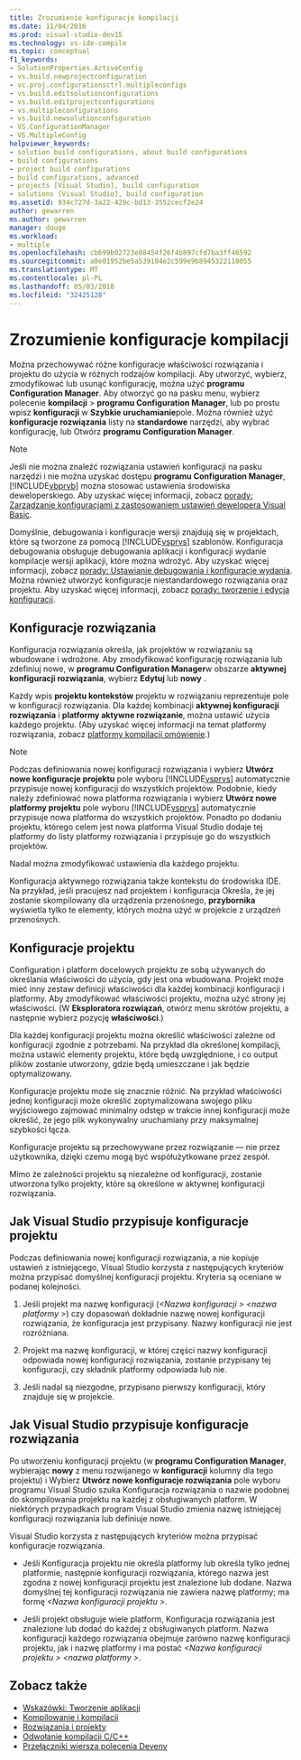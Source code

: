 ```yaml
---
title: Zrozumienie konfiguracje kompilacji
ms.date: 11/04/2016
ms.prod: visual-studio-dev15
ms.technology: vs-ide-compile
ms.topic: conceptual
f1_keywords:
- SolutionProperties.ActiveConfig
- vs.build.newprojectconfiguration
- vc.proj.configurationsctrl.multipleconfigs
- vs.build.editsolutionconfigurations
- vs.build.editprojectconfigurations
- vs.multipleconfigurations
- vs.build.newsolutionconfiguration
- VS.ConfigurationManager
- VS.MultipleConfig
helpviewer_keywords:
- solution build configurations, about build configurations
- build configurations
- project build configurations
- build configurations, advanced
- projects [Visual Studio], build configuration
- solutions [Visual Studio], build configuration
ms.assetid: 934c727d-3a22-429c-bd13-3552cecf2e24
author: gewarren
ms.author: gewarren
manager: douge
ms.workload:
- multiple
ms.openlocfilehash: cb699b02723e88454f26f4b897cfd7ba3ff46592
ms.sourcegitcommit: a8e01952be5a539104e2c599e9b8945322118055
ms.translationtype: MT
ms.contentlocale: pl-PL
ms.lasthandoff: 05/03/2018
ms.locfileid: "32425128"
---
```

# <a name="understand-build-configurations"></a>Zrozumienie konfiguracje kompilacji

Można przechowywać różne konfiguracje właściwości rozwiązania i projektu do użycia w różnych rodzajów kompilacji. Aby utworzyć, wybierz, zmodyfikować lub usunąć konfigurację, można użyć **programu Configuration Manager**. Aby otworzyć go na pasku menu, wybierz polecenie **kompilacji** > **programu Configuration Manager**, lub po prostu wpisz **konfiguracji** w **Szybkie uruchamianie**pole. Można również użyć **konfiguracje rozwiązania** listy na **standardowe** narzędzi, aby wybrać konfigurację, lub Otwórz **programu Configuration Manager**.

> [!NOTE]
> Jeśli nie można znaleźć rozwiązania ustawień konfiguracji na pasku narzędzi i nie można uzyskać dostępu **programu Configuration Manager**, [!INCLUDE[vbprvb](../code-quality/includes/vbprvb_md.md)] można stosować ustawienia środowiska deweloperskiego. Aby uzyskać więcej informacji, zobacz [porady: Zarządzanie konfiguracjami z zastosowaniem ustawień dewelopera Visual Basic](../ide/how-to-manage-build-configurations-with-visual-basic-developer-settings-applied.md).

Domyślnie, debugowania i konfiguracje wersji znajdują się w projektach, które są tworzone za pomocą [!INCLUDE[vsprvs](../code-quality/includes/vsprvs_md.md)] szablonów. Konfiguracja debugowania obsługuje debugowania aplikacji i konfiguracji wydanie kompilacje wersji aplikacji, które można wdrożyć. Aby uzyskać więcej informacji, zobacz [porady: Ustawianie debugowania i konfiguracje wydania](../debugger/how-to-set-debug-and-release-configurations.md). Można również utworzyć konfiguracje niestandardowego rozwiązania oraz projektu. Aby uzyskać więcej informacji, zobacz [porady: tworzenie i edycja konfiguracji](../ide/how-to-create-and-edit-configurations.md).

## <a name="solution-configurations"></a>Konfiguracje rozwiązania

Konfiguracja rozwiązania określa, jak projektów w rozwiązaniu są wbudowane i wdrożone. Aby zmodyfikować konfigurację rozwiązania lub zdefiniuj nowe, w **programu Configuration Manager**w obszarze **aktywnej konfiguracji rozwiązania**, wybierz **Edytuj** lub **nowy** .

Każdy wpis **projektu kontekstów** projektu w rozwiązaniu reprezentuje pole w konfiguracji rozwiązania. Dla każdej kombinacji **aktywnej konfiguracji rozwiązania** i **platformy aktywne rozwiązanie**, można ustawić użycia każdego projektu. (Aby uzyskać więcej informacji na temat platformy rozwiązania, zobacz [platformy kompilacji omówienie](../ide/understanding-build-platforms.md).)

> [!NOTE]
> Podczas definiowania nowej konfiguracji rozwiązania i wybierz **Utwórz nowe konfiguracje projektu** pole wyboru [!INCLUDE[vsprvs](../code-quality/includes/vsprvs_md.md)] automatycznie przypisuje nowej konfiguracji do wszystkich projektów. Podobnie, kiedy należy zdefiniować nowa platforma rozwiązania i wybierz **Utwórz nowe platformy projektu** pole wyboru [!INCLUDE[vsprvs](../code-quality/includes/vsprvs_md.md)] automatycznie przypisuje nowa platforma do wszystkich projektów. Ponadto po dodaniu projektu, którego celem jest nowa platforma Visual Studio dodaje tej platformy do listy platformy rozwiązania i przypisuje go do wszystkich projektów.
>
> Nadal można zmodyfikować ustawienia dla każdego projektu.

Konfiguracja aktywnego rozwiązania także kontekstu do środowiska IDE. Na przykład, jeśli pracujesz nad projektem i konfiguracja Określa, że jej zostanie skompilowany dla urządzenia przenośnego, **przybornika** wyświetla tylko te elementy, których można użyć w projekcie z urządzeń przenośnych.

## <a name="project-configurations"></a>Konfiguracje projektu
 Configuration i platform docelowych projektu ze sobą używanych do określania właściwości do użycia, gdy jest ona wbudowana. Projekt może mieć inny zestaw definicji właściwości dla każdej kombinacji konfiguracji i platformy. Aby zmodyfikować właściwości projektu, można użyć strony jej właściwości. (W **Eksploratora rozwiązań**, otwórz menu skrótów projektu, a następnie wybierz pozycję **właściwości**.)

 Dla każdej konfiguracji projektu można określić właściwości zależne od konfiguracji zgodnie z potrzebami. Na przykład dla określonej kompilacji, można ustawić elementy projektu, które będą uwzględnione, i co output plików zostanie utworzony, gdzie będą umieszczane i jak będzie optymalizowany.

 Konfiguracje projektu może się znacznie różnić. Na przykład właściwości jednej konfiguracji może określić zoptymalizowana swojego pliku wyjściowego zajmować minimalny odstęp w trakcie innej konfiguracji może określić, że jego plik wykonywalny uruchamiany przy maksymalnej szybkości łącza.

 Konfiguracje projektu są przechowywane przez rozwiązanie — nie przez użytkownika, dzięki czemu mogą być współużytkowane przez zespół.

 Mimo że zależności projektu są niezależne od konfiguracji, zostanie utworzona tylko projekty, które są określone w aktywnej konfiguracji rozwiązania.

## <a name="how-visual-studio-assigns-project-configurations"></a>Jak Visual Studio przypisuje konfiguracje projektu
 Podczas definiowania nowej konfiguracji rozwiązania, a nie kopiuje ustawień z istniejącego, Visual Studio korzysta z następujących kryteriów można przypisać domyślnej konfiguracji projektu. Kryteria są oceniane w podanej kolejności.

1.  Jeśli projekt ma nazwę konfiguracji (*\<Nazwa konfiguracji > \<nazwa platformy >*) czy dopasowań dokładnie nazwę nowej konfiguracji rozwiązania, że konfiguracja jest przypisany. Nazwy konfiguracji nie jest rozróżniana.

2.  Projekt ma nazwę konfiguracji, w której części nazwy konfiguracji odpowiada nowej konfiguracji rozwiązania, zostanie przypisany tej konfiguracji, czy składnik platformy odpowiada lub nie.

3.  Jeśli nadal są niezgodne, przypisano pierwszy konfiguracji, który znajduje się w projekcie.

## <a name="how-visual-studio-assigns-solution-configurations"></a>Jak Visual Studio przypisuje konfiguracje rozwiązania
 Po utworzeniu konfiguracji projektu (w **programu Configuration Manager**, wybierając **nowy** z menu rozwijanego w **konfiguracji** kolumny dla tego projektu) i Wybierz **Utwórz nowe konfiguracje rozwiązania** pole wyboru programu Visual Studio szuka Konfiguracja rozwiązania o nazwie podobnej do skompilowania projektu na każdej z obsługiwanych platform. W niektórych przypadkach program Visual Studio zmienia nazwę istniejącej konfiguracji rozwiązania lub definiuje nowe.

 Visual Studio korzysta z następujących kryteriów można przypisać konfiguracje rozwiązania.

-   Jeśli Konfiguracja projektu nie określa platformy lub określa tylko jednej platformie, następnie konfiguracji rozwiązania, którego nazwa jest zgodna z nowej konfiguracji projektu jest znalezione lub dodane. Nazwa domyślnej tej konfiguracji rozwiązania nie zawiera nazwę platformy; ma formę  *\<Nazwa konfiguracji projektu >*.

-   Jeśli projekt obsługuje wiele platform, Konfiguracja rozwiązania jest znalezione lub dodać do każdej z obsługiwanych platform. Nazwa konfiguracji każdego rozwiązania obejmuje zarówno nazwę konfiguracji projektu, jak i nazwę platformy i ma postać  *\<Nazwa konfiguracji projektu > \<nazwa platformy >*.

## <a name="see-also"></a>Zobacz także

- [Wskazówki: Tworzenie aplikacji](../ide/walkthrough-building-an-application.md)
- [Kompilowanie i kompilacji](../ide/compiling-and-building-in-visual-studio.md)
- [Rozwiązania i projekty](../ide/solutions-and-projects-in-visual-studio.md)
- [Odwołanie kompilacji C/C++](/cpp/build/reference/c-cpp-building-reference)
- [Przełączniki wiersza polecenia Devenv](../ide/reference/devenv-command-line-switches.md)